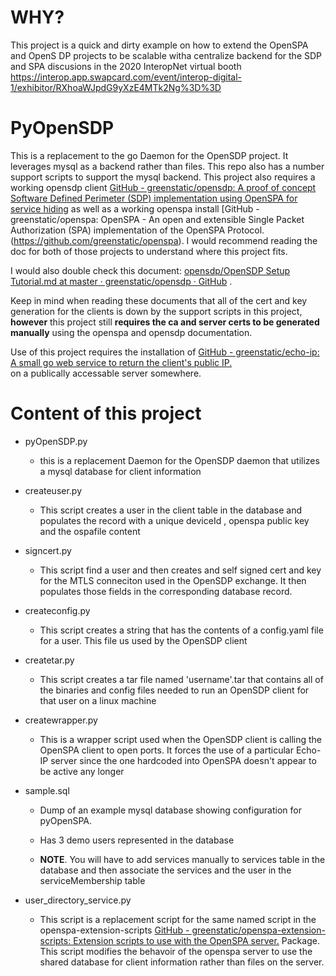 # WHY?

This project is a quick and dirty example on how to extend the OpenSPA and OpenS
DP projects to be scalable witha centralize backend for the SDP and SPA discusions 
in the 2020 InteropNet virtual booth https://interop.app.swapcard.com/event/interop-digital-1/exhibitor/RXhoaWJpdG9yXzE4MTk2Ng%3D%3D

# PyOpenSDP

This is a replacement to the go Daemon for the OpenSDP project. It leverages mysql 
as a backend rather than files.  This repo also has a number support scripts 
to support the mysql backend.  This project also requires a working opensdp client
[GitHub - greenstatic/opensdp: A proof of concept Software Defined Perimeter (SDP) implementation using OpenSPA for service hiding](https://github.com/greenstatic/opensdp) 
as well as a working openspa install 
[GitHub - greenstatic/openspa: OpenSPA - An open and extensible Single Packet Authorization (SPA) implementation of the OpenSPA Protocol.(https://github.com/greenstatic/openspa).  I would recommend reading the doc for both of those projects to understand where this project fits.  

I would also double check this document: [opensdp/OpenSDP Setup Tutorial.md at master · greenstatic/opensdp · GitHub](https://github.com/greenstatic/opensdp/blob/master/docs/OpenSDP%20Setup%20Tutorial.md) .  

Keep in mind when reading these documents that all of the cert and key generation 
for the clients is down by the support scripts in this project, **however** this 
project still **requires the ca and server certs to be generated manually** using 
the openspa and opensdp documentation.   

Use of this project requires the installation of 
[GitHub - greenstatic/echo-ip: A small go web service to return the client&#39;s public IP.](https://github.com/greenstatic/echo-ip)  
on a publically accessable server somewhere.

# Content of this project

- pyOpenSDP.py
  
  - this is a replacement Daemon for the OpenSDP daemon that utilizes a mysql database for client information

- createuser.py
  
  - This script creates a user in the client table in the database and populates
 the record with a unique deviceId , openspa public key and the ospafile content

- signcert.py
  
  - This script find a user and then creates and self signed cert and key for the 
  MTLS conneciton used in the OpenSDP exchange.  It then populates those fields 
  in the corresponding database record.

- createconfig.py
  
  - This script creates a string that has the contents of a config.yaml file for
 a user.  This file us used by the OpenSDP client

- createtar.py
  
  - This script creates a tar file named 'username'.tar that contains all of the
 binaries and config files needed to run an OpenSDP client for that user on a linux 
 machine

- createwrapper.py
  
  - This is a wrapper script used when the OpenSDP client is calling the OpenSPA
 client to open ports.  It forces the use of a particular Echo-IP server since the 
 one hardcoded into OpenSPA doesn't appear to be active any longer

- sample.sql
  
  - Dump of an example mysql database showing configuration for pyOpenSPA. 
  
  - Has 3 demo users represented in the database
  
  - **NOTE**.  You will have to add services manually to services table in the database 
  and then associate the services and the user in the serviceMembership table

- user_directory_service.py
  
  - This script is a replacement script for the same named script in the 
  openspa-extension-scripts 
  [GitHub - greenstatic/openspa-extension-scripts: Extension scripts to use with the OpenSPA server.](https://github.com/greenstatic/openspa-extension-scripts) 
  Package.  This script modifies the behavoir of the openspa server to use the shared database for 
  client information rather than files on the server.


